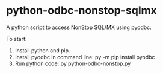 # python-odbc-nonstop-sqlmx
A python script to access NonStop SQL/MX using pyodbc.

To start:
1. Install python and pip.
2. Install pyodbc in command line: py -m pip install pyodbc
3. Run python code: py python-odbc-nonstop.py
